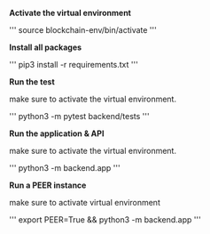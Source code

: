 **Activate the virtual environment**

'''
source blockchain-env/bin/activate
'''

**Install all packages**

'''
pip3 install -r requirements.txt
'''

**Run the test**

make sure to activate the virtual environment.

'''
python3 -m pytest backend/tests
'''

**Run the application & API**

make sure to activate the virtual environment.

'''
python3 -m backend.app
'''

**Run a PEER instance**

make sure to activate virtual environment

'''
export PEER=True && python3 -m backend.app
'''